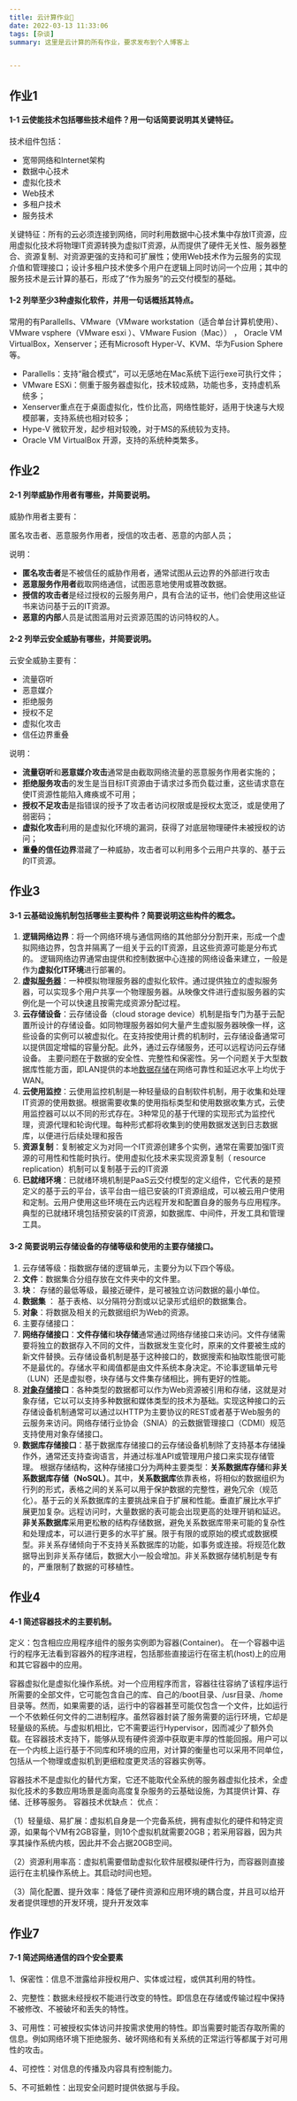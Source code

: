 ```yaml
---
title: 云计算作业🎉
date: 2022-03-13 11:33:06
tags: [杂谈]
summary: 这里是云计算的所有作业，要求发布到个人博客上


---
```




## 作业1

#### 1-1 云使能技术包括哪些技术组件？用一句话简要说明其关键特征。

技术组件包括：

- 宽带网络和Internet架构
- 数据中心技术
- 虚拟化技术
- Web技术
- 多租户技术
- 服务技术

关键特征：所有的云必须连接到网络，同时利用数据中心技术集中存放IT资源，应用虚拟化技术将物理IT资源转换为虚拟IT资源，从而提供了硬件无关性、服务器整合、资源复制、对资源更强的支持和可扩展性；使用Web技术作为云服务的实现介值和管理接口；设计多租户技术使多个用户在逻辑上同时访问一个应用；其中的服务技术是云计算的基石，形成了“作为服务”的云交付模型的基础。



#### 1-2 列举至少3种虛拟化软件，并用一句话概括其特点。

常用的有Parallells、VMware（VMware workstation（适合单台计算机使用）、VMware vsphere（VMware esxi ）、VMware Fusion（Mac）） ， Oracle VM VirtualBox，Xenserver；还有Microsoft Hyper-V、KVM、华为Fusion Sphere等。

- Parallells：支持“融合模式”，可以无感地在Mac系统下运行exe可执行文件；
- VMware ESXi：侧重于服务器虚拟化，技术较成熟，功能也多，支持虚机系统多；
- Xenserver重点在于桌面虚拟化，性价比高，网络性能好，适用于快速与大规模部署，支持系统也相对较多；
- Hype-V 微软开发，起步相对较晚，对于MS的系统较为支持。
- Oracle VM VirtualBox 开源，支持的系统种类繁多。



## 作业2

#### **2-1 列举威胁作用者有哪些，并简要说明。**

威胁作用者主要有：

匿名攻击者、恶意服务作用者，授信的攻击者、恶意的内部人员；

说明：

- **匿名攻击者**是不被信任的威胁作用者，通常试图从云边界的外部进行攻击
- **恶意服务作用者**截取网络通信，试图恶意地使用或篡改数据。
- **授信的攻击者**是经过授权的云服务用户，具有合法的证书，他们会使用这些证书来访问基于云的IT资源。
- **恶意的内部**人员是试图滥用对云资源范围的访问特权的人。



#### **2-2 列举云安全威胁有哪些，并简要说明。**

云安全威胁主要有：

- 流量窃听
- 恶意媒介
- 拒绝服务
- 授权不足
- 虚拟化攻击
- 信任边界重叠

说明：

- **流量窃听**和**恶意媒介攻击**通常是由截取网络流量的恶意服务作用者实施的；
- **拒绝服务攻击**的发生是当目标IT资源由于请求过多而负载过重，这些请求意在使IT资源性能陷入瘫痪或不可用；
- **授权不足攻击**是指错误的授予了攻击者访问权限或是授权太宽泛，或是使用了弱密码；
- **虚拟化攻击**利用的是虚拟化环境的漏洞，获得了对底层物理硬件未被授权的访问；
- **重叠的信任边界**潜藏了一种威胁，攻击者可以利用多个云用户共享的、基于云的IT资源。

## 作业3

####  3-1 云基础设施机制包括哪些主要构件？简要说明这些构件的概念。

1. **逻辑网络边界**：将一个网络环境与通信网络的其他部分分割开来，形成一个虚拟网络边界，包含并隔离了一组关于云的IT资源，且这些资源可能是分布式的。  逻辑网络边界通常由提供和控制数据中心连接的网络设备来建立，一般是作为**虚拟化IT环境**进行部署的。
2. **虚拟**[**服务器**](https://cloud.tencent.com/product/cvm?from=10680)：一种模拟物理服务器的虚拟化软件。通过提供独立的虚拟服务器，可以实现多个用户共享一个物理服务器。从映像文件进行虚拟服务器的实例化是一个可以快速且按需完成资源分配过程。
3. **云存储设备**：云存储设备（cloud storage device）机制是指专门为基于云配置所设计的存储设备。如同物理服务器如何大量产生虚拟服务器映像一样，这些设备的实例可以被虚拟化。在支持按使用计费的机制时，云存储设备通常可以提供固定增幅的容量分配。此外，通过云存储服务，还可以远程访问云存储设备。 主要问题在于数据的安全性、完整性和保密性。另一个问题关于大型数据库性能方面，即LAN提供的本地[数据存储](https://cloud.tencent.com/product/cdcs?from=10680)在网络可靠性和延迟水平上均优于WAN。
4. **云使用监控**：云使用监控机制是一种轻量级的自制软件机制，用于收集和处理IT资源的使用数据。根据需要收集的使用指标类型和使用数据收集方式，云使用监控器可以以不同的形式存在。3种常见的基于代理的实现形式为监控代理，资源代理和轮询代理。每种形式都将收集到的使用数据发送到日志数据库，以便进行后续处理和报告
5. **资源复制**：复制被定义为对同一个IT资源创建多个实例，通常在需要加强IT资源的可用性和性能时执行。使用虚拟化技术来实现资源复制（ resource replication）机制可以复制基于云的IT资源
6. **已就绪环境**：已就绪环境机制是PaaS云交付模型的定义组件，它代表的是预定义的基于云的平台，该平台由一组已安装的IT资源组成，可以被云用户使用和定制。云用户使用这些环境在云内远程开发和配置自身的服务与应用程序。典型的已就绪环境包括预安装的IT资源，如数据库、中间件，开发工具和管理工具。

#### 3-2 **简要说明云存储设备的存储等级和使用的主要存储接口。**

1. 云存储等级：指数据存储的逻辑单元，主要分为以下四个等级。
2. **文件**：数据集合分组存放在文件夹中的文件里。
3. **块**： 存储的最低等级，最接近硬件，是可被独立访问数据的最小单位。
4. **数据集** ： 基于表格、以分隔符分割或以记录形式组织的数据集合。
5. **对象**：将数据及相关的元数据组织为Web的资源。
6. 主要存储接口：
7. **网络存储接口**：**文件存储**和**块存储**通常通过网络存储接口来访问。文件存储需要将独立的数据存入不同的文件，当数据发生变化时，原来的文件要被生成的新文件替换。云存储设备机制是基于这种接口的，数据搜索和抽取性能很可能不是最优的。存储水平和阈值都是由文件系统本身决定。不论事逻辑单元号（LUN）还是虚拟卷，块存储与文件集存储相比，拥有更好的性能。
8. [**对象存储**](https://cloud.tencent.com/product/cos?from=10680)**接口**：各种类型的数据都可以作为Web资源被引用和存储，这就是对象存储，它以可以支持多种数据和媒体类型的技术为基础。实现这种接口的云存储设备机制通常可以通过以HTTP为主要协议的REST或者基于Web服务的云服务来访问。网络存储行业协会（SNIA）的云数据管理接口（CDMI）规范支持使用对象存储接口。
9. **数据库存储接口**：基于数据库存储接口的云存储设备机制除了支持基本存储操作外，通常还支持查询语言，并通过标准API或管理用户接口来实现存储管理。  根据存储结构，这种存储接口分为两种主要类型：**关系数据库存储**和**非关系数据库存储（NoSQL）**。其中，**关系数据库**依靠表格，将相似的数据组织为行列的形式，表格之间的关系可以用于保护数据的完整性，避免冗余（规范化）。基于云的关系数据库的主要挑战来自于扩展和性能。垂直扩展比水平扩展更加复杂。远程访问时，大量数据的表可能会出现更高的处理开销和延迟。**非关系数据库**采用更松散的结构存储数据，避免关系数据库带来可能的复杂性和处理成本，可以进行更多的水平扩展。限于有限的或原始的模式或数据模型。非关系存储倾向于不支持关系数据库的功能，如事务或连接。将规范化数据导出到非关系存储后，数据大小一般会增加。非关系数据存储机制是专有的，严重限制了数据的可移植性。

## 作业4

#### 4-1 简述容器技术的主要机制。

定义：包含相应应用程序组件的服务实例即为容器(Container)。
在一个容器中运行的程序无法看到容器外的程序进程，包括那些直接运行在宿主机(host)上的应用和其它容器中的应用。

容器虚拟化是虚拟化操作系统。对一个应用程序而言，容器往往容纳了该程序运行所需要的全部文件，它可能包含自己的库、自己的/boot目录、/usr目录、/home目录等。然而，如果需要的话，运行中的容器甚至可能仅包含一个文件，比如运行一个不依赖任何文件的二进制程序。虽然容器封装了服务需要的运行环境，它却是轻量级的系统。与虚拟机相比，它不需要运行Hypervisor，因而减少了额外负载。在容器技术支持下，能够从现有硬件资源中获取更丰厚的性能回报。用户可以在一个内核上运行基于不同库和环境的应用，对计算的衡量也可以采用不同单位，包括从一个物理或虚拟机到更细粒度更灵活的容器实例等。

容器技术不是虚拟化的替代方案，它还不能取代全系统的服务器虚拟化技术，全虚拟化技术的多数应用场景是面向高度复杂服务的云基础设施，为其提供计算、存储、迁移等服务。
容器技术优缺点：
    优点：

（1）轻量级、易扩展：虚拟机自身是一个完备系统，拥有虚拟化的硬件和特定资源，如果每个VM有2GB容量，则10个虚拟机就需要20GB；若采用容器，因为共享其操作系统内核，因此并不会占据20GB空间。

（2）资源利用率高：虚拟机需要借助虚拟化软件层模拟硬件行为，而容器则直接运行在主机操作系统上。其启动时间也短。

（3）简化配置、提升效率：降低了硬件资源和应用环境的耦合度，并且可以给开发者提供理想的开发环境，提升开发效率


## 作业7

#### 7-1 简述网络通信的四个安全要素

1、保密性：信息不泄露给非授权用户、实体或过程，或供其利用的特性。

2、完整性：数据未经授权不能进行改变的特性。即信息在存储或传输过程中保持不被修改、不被破坏和丢失的特性。

3、可用性：可被授权实体访问并按需求使用的特性。即当需要时能否存取所需的信息。例如网络环境下拒绝服务、破坏网络和有关系统的正常运行等都属于对可用性的攻击。

4、可控性：对信息的传播及内容具有控制能力。

5、不可抵赖性：出现安全问题时提供依据与手段。
